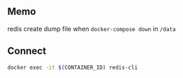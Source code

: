 ## Memo

redis create dump file when `docker-compose down` in `/data`

## Connect

```bash
docker exec -it $(CONTAINER_ID) redis-cli
```
